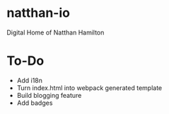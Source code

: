 # natthan-io
Digital Home of Natthan Hamilton

# To-Do
- Add i18n
- Turn index.html into webpack generated template
- Build blogging feature
- Add badges
